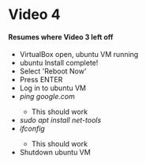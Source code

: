 <h1>Video 4</h1>
<h4>Resumes where Video 3 left off</h4>
<ul>
    <li>VirtualBox open, ubuntu VM running</li>
    <li>ubuntu Install complete!</li>
    <li>Select 'Reboot Now'</li>
    <li>Press ENTER</li>
    <li>Log in to ubuntu VM </li>
    <li><i>ping google.com</i></li>
    <ul>
        <li>This should work</li>
    </ul>
    <li><i>sudo apt install net-tools</i></li>
    <li><i>ifconfig</i></li>
    <ul>
        <li>This should work</li>
    </ul>
    <li>Shutdown ubuntu VM</li>
</ul>
